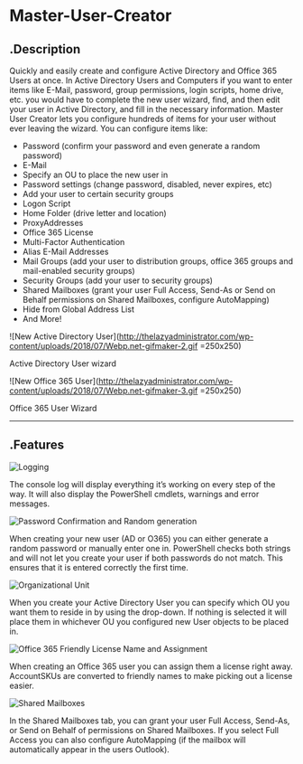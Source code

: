 # Master-User-Creator

## .Description
Quickly and easily create and configure Active Directory and Office 365 Users at once. In Active Directory Users and Computers if you want to enter items like E-Mail, password, group permissions, login scripts, home drive, etc. you would have to complete the new user wizard, find, and then edit your user in Active Directory, and fill in the necessary information. Master User Creator lets you configure hundreds of items for your user without ever leaving the wizard. You can configure items like:
- Password (confirm your password and even generate a random password)
- E-Mail
- Specify an OU to place the new user in
- Password settings (change password, disabled, never expires, etc)
- Add your user to certain security groups
- Logon Script
- Home Folder (drive letter and location)
- ProxyAddresses
- Office 365 License
- Multi-Factor Authentication
- Alias E-Mail Addresses
- Mail Groups (add your user to distribution groups, office 365 groups and mail-enabled security groups)
- Security Groups (add your user to security groups)
- Shared Mailboxes (grant your user Full Access, Send-As or Send on Behalf permissions on Shared Mailboxes, configure AutoMapping)
- Hide from Global Address List
- And More!

![New Active Directory User](http://thelazyadministrator.com/wp-content/uploads/2018/07/Webp.net-gifmaker-2.gif =250x250)

Active Directory User wizard


![New Office 365 User](http://thelazyadministrator.com/wp-content/uploads/2018/07/Webp.net-gifmaker-3.gif =250x250)

Office 365 User Wizard

___

## .Features

![Logging](http://thelazyadministrator.com/wp-content/uploads/2018/07/ezgif.com-video-to-gif-2.gif)

The console log will display everything it’s working on every step of the way. It will also display the PowerShell cmdlets, warnings and error messages.


![Password Confirmation and Random generation](http://thelazyadministrator.com/wp-content/uploads/2018/07/ezgif.com-video-to-gif-1.gif)

When creating your new user (AD or O365) you can either generate a random password or manually enter one in. PowerShell checks both strings and will not let you create your user if both passwords do not match. This ensures that it is entered correctly the first time.


![Organizational Unit](http://thelazyadministrator.com/wp-content/uploads/2018/07/OU-Place.png)

When you create your Active Directory User you can specify which OU you want them to reside in by using the drop-down. If nothing is selected it will place them in whichever OU you configured new User objects to be placed in.


![Office 365 Friendly License Name and Assignment](http://thelazyadministrator.com/wp-content/uploads/2018/07/O365-License.png)

When creating an Office 365 user you can assign them a license right away. AccountSKUs are converted to friendly names to make picking out a license easier.


![Shared Mailboxes](http://thelazyadministrator.com/wp-content/uploads/2018/07/o365-shared-mailboxes.png)

In the Shared Mailboxes tab, you can grant your user Full Access, Send-As, or Send on Behalf of permissions on Shared Mailboxes. If you select Full Access you can also configure AutoMapping (if the mailbox will automatically appear in the users Outlook).
